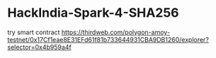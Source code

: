 # HackIndia-Spark-4-SHA256
try smart contract https://thirdweb.com/polygon-amoy-testnet/0x17Cf1eae8E31EFd61f81b733644931CBA9DB1260/explorer?selector=0x4b959a4f
